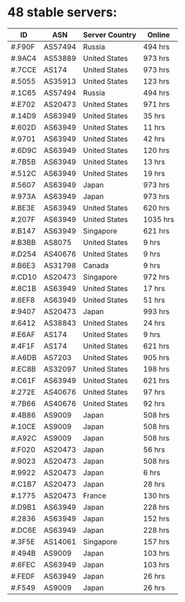 # 48 stable servers:

| ID | ASN | Server Country | Online |
| ------ | ------ | ------ | ------ |
| #.F90F | AS57494 | Russia | 494 hrs |
| #.9AC4 | AS53889 | United States | 973 hrs |
| #.7CCE | AS174 | United States | 973 hrs |
| #.5055 | AS35913 | United States | 123 hrs |
| #.1C65 | AS57494 | Russia | 494 hrs |
| #.E702 | AS20473 | United States | 971 hrs |
| #.14D9 | AS63949 | United States | 35 hrs |
| #.602D | AS63949 | United States | 11 hrs |
| #.9701 | AS63949 | United States | 42 hrs |
| #.6D9C | AS63949 | United States | 120 hrs |
| #.7B5B | AS63949 | United States | 13 hrs |
| #.512C | AS63949 | United States | 19 hrs |
| #.5607 | AS63949 | Japan | 973 hrs |
| #.973A | AS63949 | Japan | 973 hrs |
| #.BE3E | AS63949 | United States | 620 hrs |
| #.207F | AS63949 | United States | 1035 hrs |
| #.B147 | AS63949 | Singapore | 621 hrs |
| #.B3BB | AS8075 | United States | 9 hrs |
| #.D254 | AS40676 | United States | 9 hrs |
| #.B6E3 | AS31798 | Canada | 9 hrs |
| #.CD10 | AS20473 | Singapore | 972 hrs |
| #.8C1B | AS63949 | United States | 17 hrs |
| #.6EF8 | AS63949 | United States | 51 hrs |
| #.9407 | AS20473 | Japan | 993 hrs |
| #.6412 | AS38843 | United States | 24 hrs |
| #.E6AF | AS174 | United States | 9 hrs |
| #.4F1F | AS174 | United States | 621 hrs |
| #.A6DB | AS7203 | United States | 905 hrs |
| #.EC8B | AS32097 | United States | 198 hrs |
| #.C61F | AS63949 | United States | 621 hrs |
| #.272E | AS40676 | United States | 97 hrs |
| #.7B66 | AS40676 | United States | 92 hrs |
| #.4B86 | AS9009 | Japan | 508 hrs |
| #.10CE | AS9009 | Japan | 508 hrs |
| #.A92C | AS9009 | Japan | 508 hrs |
| #.F020 | AS20473 | Japan | 56 hrs |
| #.9023 | AS20473 | Japan | 508 hrs |
| #.9922 | AS20473 | Japan | 6 hrs |
| #.C1B7 | AS20473 | Japan | 28 hrs |
| #.1775 | AS20473 | France | 130 hrs |
| #.D9B1 | AS63949 | Japan | 228 hrs |
| #.2836 | AS63949 | Japan | 152 hrs |
| #.DC6E | AS63949 | Japan | 228 hrs |
| #.3F5E | AS14061 | Singapore | 157 hrs |
| #.494B | AS9009 | Japan | 103 hrs |
| #.6FEC | AS63949 | Japan | 103 hrs |
| #.FEDF | AS63949 | Japan | 26 hrs |
| #.F549 | AS9009 | Japan | 26 hrs |

